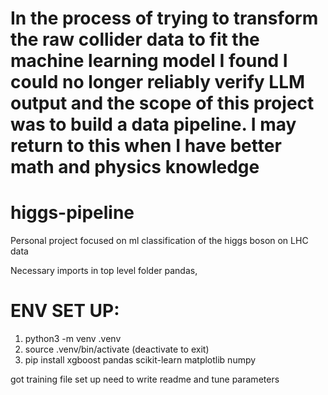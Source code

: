 # In the process of trying to transform the raw collider data to fit the machine learning model I found I could no longer reliably verify LLM output and the scope of this project was to build a data pipeline. I may return to this when I have better math and physics knowledge

# higgs-pipeline
Personal project focused on ml classification of the higgs boson on LHC data

Necessary imports in top level folder
pandas, 

# ENV SET UP:
1. python3 -m venv .venv
2. source .venv/bin/activate (deactivate to exit)
3. pip install xgboost pandas scikit-learn matplotlib numpy 

got training file set up need to write readme and tune parameters
